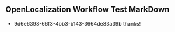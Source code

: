## OpenLocalization Workflow Test MarkDown
* 9d6e6398-66f3-4bb3-b143-3664de83a39b thanks!

<!--HONumber=Jul16_HO4-->


